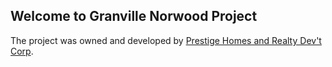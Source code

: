 ## Welcome to Granville Norwood Project

The project was owned and developed by [Prestige Homes and Realty Dev't Corp](https://prestigehomesrealty.com.ph).
